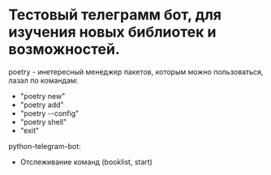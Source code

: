 # Тестовый телеграмм бот, для изучения новых библиотек и возможностей.
poetry - инетересный менеджер пакетов, которым можно пользоваться, лазал по командам:
- "poetry new"
- "poetry add"
- "poetry --config"
- "poetry shell"
- "exit"

python-telegram-bot:
- Отслеживание команд (booklist, start)  
